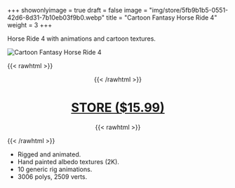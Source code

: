 +++
showonlyimage = true
draft = false
image = "img/store/5fb9b1b5-0551-42d6-8d31-7b10eb03f9b0.webp"
title = "Cartoon Fantasy Horse Ride 4"
weight = 3
+++

Horse Ride 4 with animations and cartoon textures.
<!--more-->

![Cartoon Fantasy Horse Ride 4](/img/store/5fb9b1b5-0551-42d6-8d31-7b10eb03f9b0.webp)

{{< rawhtml >}}<center>{{< /rawhtml >}}
# [STORE ($15.99)](https://assetstore.unity.com/packages/3d/characters/animals/mammals/cartoon-fantasy-horse-ride-4-260921)
{{< rawhtml >}}</center>{{< /rawhtml >}}

* Rigged and animated.
* Hand painted albedo textures (2K).
* 10 generic rig animations.
* 3006 polys, 2509 verts.